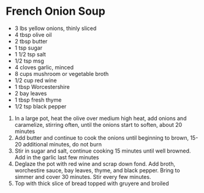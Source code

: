 # French Onion Soup

* 3 lbs yellow onions, thinly sliced
* 4 tbsp olive oil
* 2 tbsp butter
* 1 tsp sugar
* 1 1/2 tsp salt
* 1/2 tsp msg
* 4 cloves garlic, minced
* 8 cups mushroom or vegetable broth
* 1/2 cup red wine
* 1 tbsp Worcestershire
* 2 bay leaves
* 1 tbsp fresh thyme
* 1/2 tsp black pepper

1. In a large pot, heat the olive over medium high heat, add onions and caramelize, stirring often, until the onions start to soften, about 20 minutes
1. Add butter and continue to cook the onions until beginning to brown, 15-20 additional minutes, do not burn
1. Stir in sugar and salt, continue cooking 15 minutes until well browned. Add in the garlic last few minutes
1. Deglaze the pot with red wine and scrap down fond. Add broth, worchestire sauce, bay leaves, thyme, and black pepper. Bring to simmer and cover 30 minutes. Stir every few minutes.
1. Top with thick slice of bread topped with gruyere and broiled
